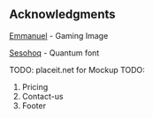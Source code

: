 
## Acknowledgments
 [Emmanuel](https://unsplash.com/@axvill) - Gaming Image

[Sesohoq](https://www.sesohq.com/) - Quantum font

TODO: placeit.net for Mockup
TODO: 
1. Pricing
2. Contact-us
3. Footer